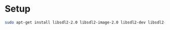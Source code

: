 # Setup
```bash
sudo apt-get install libsdl2-2.0 libsdl2-image-2.0 libsdl2-dev libsdl2-image-dev
```